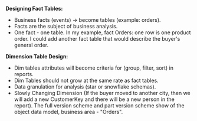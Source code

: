 **Designing Fact Tables:**
- Business facts (events) -> become tables (example: orders).
- Facts are the subject of business analysis.
- One fact - one table.
In my example, fact Orders: one row is one product order. I could add another fact table that would describe the buyer's general order.

**Dimension Table Design:**
- Dim tables attributes will become criteria for (group, filter, sort) in reports.
- Dim Tables should not grow at the same rate as fact tables.
- Data granulation for analysis (star or snowflake schemas).
- Slowly Changing Dimension (If the buyer moved to another city, then we will add a new CustomerKey and there will be a new person in the report).
The full version scheme and part version scheme show of the object data model, business area - "Orders".
